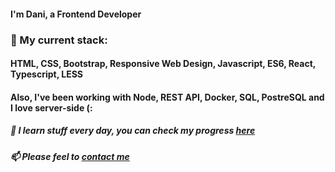#### I'm Dani, a Frontend Developer

### 🔭 My current stack: 

#### HTML, CSS, Bootstrap, Responsive Web Design, Javascript, ES6, React, Typescript, LESS 

#### Also, I've been working with Node, REST API, Docker, SQL, PostreSQL and I love server-side (: 

##### 🌱 I learn stuff every day, you can check my progress [here](https://app.pluralsight.com/profile/bahdana-babkova)

##### 📫  Please feel to [contact me](https://www.linkedin.com/in/bahdanab/) 



